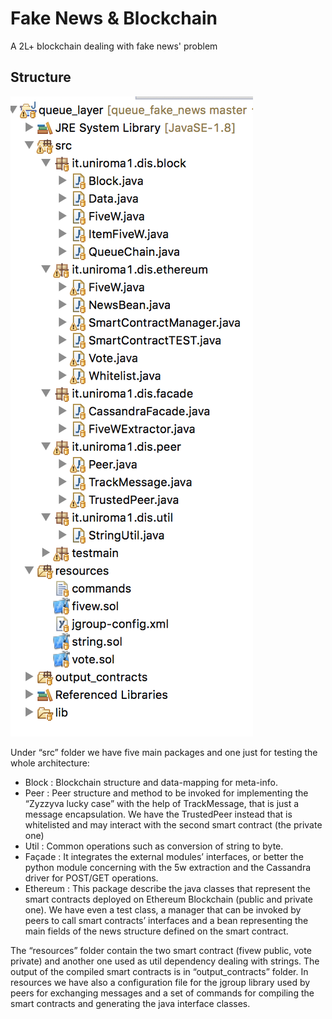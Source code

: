 # Fake News & Blockchain

A 2L+ blockchain dealing with fake news' problem

## Structure

![Project Structure](proj.png)

Under “src” folder we have five main packages and one just for testing the whole architecture:

*	Block : Blockchain structure and data-mapping for meta-info.
*	Peer : Peer structure and method to be invoked for implementing the “Zyzzyva lucky case” with the help of TrackMessage, that is just a message encapsulation. We have the TrustedPeer instead that is whitelisted and may interact with the second smart contract (the private one)
*	Util : Common operations such as conversion of string to byte.
*	Façade : It integrates the external modules’ interfaces, or better the python module concerning with the 5w extraction and the Cassandra driver for POST/GET operations.
*	Ethereum : This package describe the java classes that represent the smart contracts deployed on Ethereum Blockchain (public and private one). We have even a test class, a manager that can be invoked by peers to call smart contracts’ interfaces and a bean representing the main fields of the news structure defined on the smart contract.

The “resources” folder contain the two smart contract (fivew public, vote private) and another one used as util dependency dealing with strings. The output of the compiled smart contracts is in “output_contracts” folder. In resources we have also a configuration file for the jgroup library used by peers for exchanging messages and a set of commands for compiling the smart contracts and generating the java interface classes.
